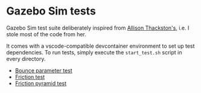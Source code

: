 # Gazebo Sim tests

Gazebo Sim test suite deliberately inspired from [Allison Thackston's](https://www.althack.dev/ignition_vs_gazebo/), i.e. I stole most of the code from her.

It comes with a vscode-compatible devcontainer environment to set up test dependencies. To run tests, simply execute the `start_test.sh` script in every directory.

- [Bounce parameter test](./bounce/README.md)
- [Friction test](./friction/README.md)
- [Friction pyramid test](./friction-pyramid/README.md)